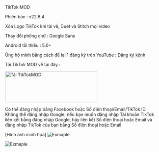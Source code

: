 TikTok MOD 

Phiên bản : v22.6.4

Xóa Logo TikTok khi tải về, Duet và Stitch mọi video

Thay đổi phông chữ : Google Sans

Android tối thiểu : 5.0+

Ủng hộ mình bằng cách để lại 1 đăng ký trên YouTube : [Đăng ký kênh](https://youtube.com/cuynudtw)

Tải TikTok MOD về tại đây : 

<a href="https://github.com/cuynu/TikTok-Mod/releases/download/22.6.4/TikTok_22.6.4.apk">
<img alt="Tải TikTokMOD" src="https://files.catbox.moe/qyje1w.png" width="300" height="100" />
</a>

Có thể đăng nhập bằng Facebook hoặc Số điện thoại/Email/TikTok ID.
Không thể đăng nhập Google, nếu bạn muốn đăng nhập Tài khoản TikTok liên kết bằng đăng nhập Google, hãy liên kết Số điện thoại hoặc Email và đăng nhập TikTok của bạn bằng Số điện thoại hoặc Email

[Hình ảnh minh họa]
![Exmaple](https://files.catbox.moe/c6bpiu.png)

![Exmaple](https://files.catbox.moe/fvap3b.png)
